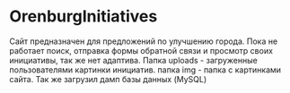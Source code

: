 # OrenburgInitiatives
Сайт предназначен для предложений по улучшению города.
Пока не работает поиск, отправка формы обратной связи и просмотр своих инициативы, так же нет адаптива.
Папка uploads - загруженные пользователями картинки инициатив.
папка img - папка с картинками сайта.
Так же загрузил дамп базы данных (MySQL)
